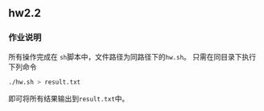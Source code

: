 ## hw2.2

### 作业说明

所有操作完成在 `sh`脚本中，文件路径为同路径下的`hw.sh`。
只需在同目录下执行下列命令
```bash
./hw.sh > result.txt
```
即可将所有结果输出到`result.txt`中。